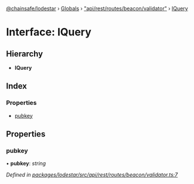 [@chainsafe/lodestar](../README.md) › [Globals](../globals.md) › ["api/rest/routes/beacon/validator"](../modules/_api_rest_routes_beacon_validator_.md) › [IQuery](_api_rest_routes_beacon_validator_.iquery.md)

# Interface: IQuery

## Hierarchy

* **IQuery**

## Index

### Properties

* [pubkey](_api_rest_routes_beacon_validator_.iquery.md#pubkey)

## Properties

###  pubkey

• **pubkey**: *string*

*Defined in [packages/lodestar/src/api/rest/routes/beacon/validator.ts:7](https://github.com/ChainSafe/lodestar/blob/e2d6cf7/packages/lodestar/src/api/rest/routes/beacon/validator.ts#L7)*
